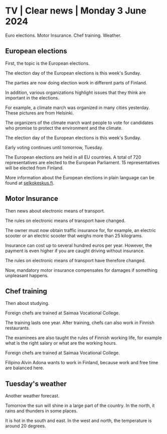 # TV \| Clear news \| Monday 3 June 2024

Euro elections. Motor Insurance. Chef training. Weather.

## European elections

First, the topic is the European elections.

The election day of the European elections is this week's Sunday.

The parties are now doing election work in different parts of Finland.

In addition, various organizations highlight issues that they think are important in the elections.

For example, a climate march was organized in many cities yesterday. These pictures are from Helsinki.

The organizers of the climate march want people to vote for candidates who promise to protect the environment and the climate.

The election day of the European elections is this week's Sunday.

Early voting continues until tomorrow, Tuesday.

The European elections are held in all EU countries. A total of 720 representatives are elected to the European Parliament. 15 representatives will be elected from Finland.

More information about the European elections in plain language can be found at [selkokeskus.fi](https://selkokeskus.fi/).

## Motor Insurance

Then news about electronic means of transport.

The rules on electronic means of transport have changed.

The owner must now obtain traffic insurance for, for example, an electric scooter or an electric scooter that weighs more than 25 kilograms.

Insurance can cost up to several hundred euros per year. However, the payment is even higher if you are caught driving without insurance.

The rules on electronic means of transport have therefore changed.

 Now, mandatory motor insurance compensates for damages if something unpleasant happens.

## Chef training

Then about studying.

Foreign chefs are trained at Saimaa Vocational College.

The training lasts one year. After training, chefs can also work in Finnish restaurants.

The examinees are also taught the rules of Finnish working life, for example what is the right salary or what are the working hours.

Foreign chefs are trained at Saimaa Vocational College.

Filipino Alvin Adona wants to work in Finland, because work and free time are balanced here.

## Tuesday's weather

Another weather forecast.

Tomorrow the sun will shine in a large part of the country. In the north, it rains and thunders in some places.

It is hot in the south and east. In the west and north, the temperature is around 20 degrees.

